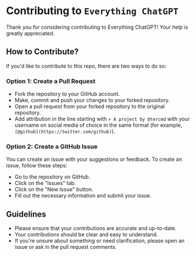 # Contributing to `Everything ChatGPT`

Thank you for considering contributing to Everything ChatGPT! Your help is greatly appreciated.

## How to Contribute?

If you'd like to contribute to this repo, there are two ways to do so:

### Option 1: Create a Pull Request

- Fork the repository to your GitHub account.
- Make, commit and push your changes to your forked repository.
- Open a pull request from your forked repository to the original repository.
- Add attribution in the line starting with `> A project by @tercmd` with your username on social media of choice in the same format (for example, `[@github](https://twitter.com/github)`).

### Option 2: Create a GitHub Issue

You can create an issue with your suggestions or feedback. To create an issue, follow these steps:

- Go to the repository on GitHub.
- Click on the "Issues" tab.
- Click on the "New Issue" button.
- Fill out the necessary information and submit your issue.

## Guidelines

- Please ensure that your contributions are accurate and up-to-date.
- Your contributions should be clear and easy to understand.
- If you're unsure about something or need clarification, please open an issue or ask in the pull request comments.
